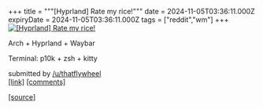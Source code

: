 +++
title = """[Hyprland] Rate my rice!"""
date = 2024-11-05T03:36:11.000Z
expiryDate = 2024-11-05T03:36:11.000Z
tags = ["reddit","wm"]
+++
[![[Hyprland] Rate my rice!](https://preview.redd.it/tcie226x60zd1.png?width=640&crop=smart&auto=webp&s=541f346abbba8b3351be8e58f2709b5726698613 "[Hyprland] Rate my rice!")](https://www.reddit.com/r/unixporn/comments/1gjxnmr/hyprland_rate_my_rice/)

Arch + Hyprland + Waybar

Terminal: p10k + zsh + kitty

submitted by [/u/thatflywheel](https://www.reddit.com/user/thatflywheel)  
[\[link\]](https://i.redd.it/tcie226x60zd1.png) [\[comments\]](https://www.reddit.com/r/unixporn/comments/1gjxnmr/hyprland_rate_my_rice/)

[[source]](https://www.reddit.com/r/unixporn/comments/1gjxnmr/hyprland_rate_my_rice/)
